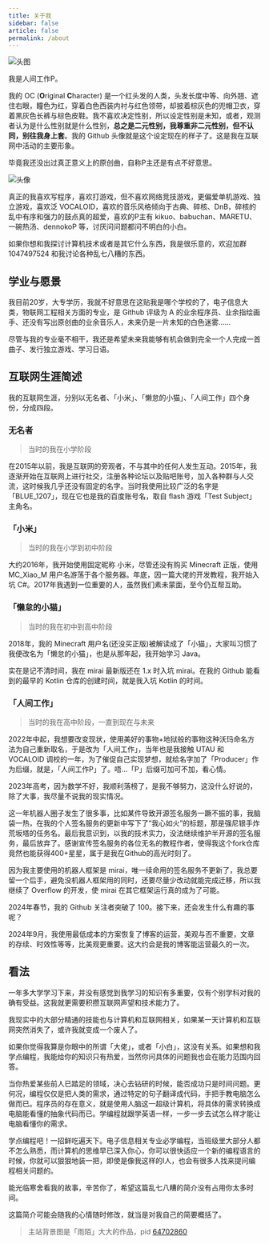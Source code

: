 ```yaml
---
title: 关于我
sidebar: false
article: false
permalink: /about
---
```


![头图](https://pic.imgdb.cn/item/668f5784d9c307b7e9a6d97f.png)

我是人间工作P。

我的 OC (**O**riginal **C**haracter) 是一个红头发的人类，头发长度中等、向外翘、遮住右眼，瞳色为红，穿着白色西装内衬与红色领带，却披着棕灰色的兜帽卫衣，穿着黑灰色长裤与棕色皮鞋。我不喜欢决定性别，所以设定性别是未知，或者，观测者认为是什么性别就是什么性别，**总之是二元性别，我尊重非二元性别，但不认同，别往我身上套**。我的 Github 头像就是这个设定现在的样子了。这是我在互联网中活动的主要形象。

毕竟我还没出过真正意义上的原创曲，自称P主还是有点不好意思。

![头像](https://static.mcio.dev/mrxiaom.top/images/avatar-new.jpg)

真正的我喜欢写程序，喜欢打游戏，但不喜欢网络竞技游戏，更偏爱单机游戏、独立游戏，喜欢泛 VOCALOID，喜欢的音乐风格倾向于古典、碎核、DnB，碎核的乱中有序和强力的鼓点真的超爱，喜欢的P主有 kikuo、babuchan、MARETU、一碗热汤、dennokoP 等，讨厌问问题都问不明白的小白。

如果你想和我探讨计算机技术或者是其它什么东西，我是很乐意的，欢迎加群 1047497524 和我讨论各种乱七八糟的东西。

## 学业与愿景

我目前20岁，大专学历，我就不好意思在这贴我是哪个学校的了，电子信息大类，物联网工程相关方面的专业，是 Github 评级为 A 的业余程序员、业余指绘画手、还没有写出原创曲的业余音乐人，未来仍是一片未知的白色迷雾……

尽管与我的专业毫不相干，我还是希望未来我能够有机会做到完全一个人完成一首曲子、发行独立游戏、学习日语。

## 互联网生涯简述

我的互联网生涯，分别以无名者、「小米」、「懒怠的小猫」、「人间工作」四个身份，分成四段。

### 无名者

> 当时的我在小学阶段

在2015年以前，我是互联网的旁观者，不与其中的任何人发生互动。2015年，我逐渐开始在互联网上进行社交，注册各种论坛以及贴吧账号，加入各种群与人交流，这时候我几乎还没有固定的名字。当时我使用比较广泛的名字是「BLUE_1207」，现在它也是我的百度账号名，取自 flash 游戏「Test Subject」主角名。

### 「小米」

> 当时的我在小学到初中阶段

大约2016年，我开始使用固定昵称 小米，尽管还没有购买 Minecraft 正版，使用 MC_Xiao_M 用户名游荡于各个服务器。年底，因一篇大佬的开发教程，我开始入坑 C#。2017年我遇到一位重要的人，虽然我们素未蒙面，至今仍互帮互助。

### 「懒怠的小猫」

> 当时的我在初中到高中阶段

2018年，我的 Minecraft 用户名(还没买正版)被解读成了「小猫」，大家叫习惯了我便改名为「懒怠的小猫」，也是从那年起，我开始学习 Java。

实在是记不清时间，我在 mirai 最新版还在 1.x 时入坑 mirai。在我的 Github 能看到的最早的 Kotlin 仓库的创建时间，就是我入坑 Kotlin 的时间。

### 「人间工作」

> 当时的我在高中阶段，一直到现在与未来

2022年中起，我想要改变现状，使用美好的事物+地狱般的事物这种沃玛命名方法为自己重新取名，于是改为「人间工作」，当年也是我接触 UTAU 和 VOCALOID 调校的一年，为了催促自己实现梦想，就给名字加了「Producer」作为后缀，就是，「人间工作P」了。唔…「P」后缀可加可不加，看心情。

2023年高考，因为数学不好，我顺利落榜了，是我不够努力，这没什么好说的，除了大事，我尽量不说我的现实情况。

这一年机器人圈子发生了很多事，比如某件导致开源签名服务一蹶不振的事，我脑袋一热，在我的个人签名服务的更新中写下了“我心如火”的标题，那是强尼银手炸荒坂塔的任务名。最后我意识到，以我的技术实力，没法继续维护半开源的签名服务，最后放弃了。感谢宣传签名服务的各位无名的教程作者，使得我这个fork仓库竟然也能获得400+星星，属于是我在Github的高光时刻了。

因为我主要使用的机器人框架是 mirai，唯一续命用的签名服务不更新了，我总要留一个后手，避免没机器人框架用的同时，还要尽量少改动就能完成迁移，所以我继续了 Overflow 的开发，使 mirai 在其它框架运行真的成为了可能。

2024年春节，我的 Github 关注者突破了 100。接下来，还会发生什么有趣的事呢？

2024年9月，我使用最低成本的方案恢复了博客的运营，美观与否不重要，文章的存续、时效性等等，比美观更重要。这大约会是我的博客能运营最久的一次。

## 看法

一年多大学学习下来，并没有感觉到我学习的知识有多重要，仅有个别学科对我的确有受益。这我就更需要积攒互联网声望和技术能力了。

我现实中的大部分精通的技能也与计算机和互联网相关，如果某一天计算机和互联网突然消失了，或许我就变成一个废人了。

如果你觉得我算是你眼中的所谓「大佬」，或者「小白」，这没有关系。如果想和我学点编程，我能给你的知识只有热爱，当然你问具体的问题我也会在能力范围内回答。

当你热爱某些前人已踏足的领域，决心去钻研的时候，能否成功只是时间问题。更何况，编程仅仅是把人类的需求，通过特定的句子翻译成代码，手把手教电脑怎么做而已。程序员的存在意义，就是使用人脑这一超级计算机，将具体的需求转换成电脑能看懂的抽象代码而已。学编程就跟学英语一样，一步一步去试怎么样才能让电脑看懂你的需求。

学点编程吧！一招鲜吃遍天下。电子信息相关专业必学编程，当班级里大部分人都不怎么熟悉，而计算机的思维早已深入你心，你可以很快适应一个新的编程语言的时候，你就可以狠狠地装一把，即使是像我这样的I人，也会有很多人找来提问编程相关问题的。

能光临寒舍看我的故事，辛苦你了，希望这篇乱七八糟的简介没有占用你太多时间。

这篇简介可能会随我的心情随时修改，就当是对我自己的简要概括了。

> 主站背景图是「雨陌」大大的作品，pid [64702860](https://www.pixiv.net/artworks/64702860)
